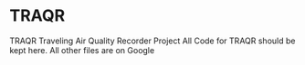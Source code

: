 # TRAQR
TRAQR Traveling Air Quality Recorder Project
All Code for TRAQR should be kept here.  All other files are on Google
